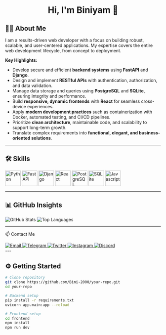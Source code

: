 # <p align = "center"> Hi, I'm Biniyam 👋</p>

## 👨‍💻 About Me

I am a results-driven web developer with a focus on building robust, scalable, and user-centered applications. My expertise covers the entire web development lifecycle, from concept to deployment.

**Key Highlights:**
- Develop secure and efficient **backend systems** using **FastAPI** and **Django**.
- Design and implement **RESTful APIs** with authentication, authorization, and data validation.
- Manage data storage and queries using **PostgreSQL** and **SQLite**, ensuring integrity and performance.
- Build **responsive, dynamic frontends** with **React** for seamless cross-device experiences.
- Apply **modern development practices** such as containerization with Docker, automated testing, and CI/CD pipelines.
- Prioritize **clean architecture**, maintainable code, and scalability to support long-term growth.
- Translate complex requirements into **functional, elegant, and business-oriented solutions**.

---



## 🛠️ Skills

<div justif-items = "space-between">
  <img src="https://cdn.jsdelivr.net/gh/devicons/devicon/icons/python/python-original.svg" width="50" height="50" alt="Python" />
  <img src="https://cdn.jsdelivr.net/gh/devicons/devicon/icons/fastapi/fastapi-original.svg" width="50" height="50" alt="FastAPI" />
  <img src="https://cdn.jsdelivr.net/gh/devicons/devicon/icons/django/django-plain.svg" width="50" height="50" alt="Django" />
  <img src="https://cdn.jsdelivr.net/gh/devicons/devicon/icons/react/react-original.svg" width="50" height="50" alt="React" />
  <img src="https://cdn.jsdelivr.net/gh/devicons/devicon/icons/postgresql/postgresql-original.svg" width="50" height="50" alt="PostgreSQL" />
  <img src="https://cdn.jsdelivr.net/gh/devicons/devicon/icons/sqlite/sqlite-original.svg" width="50" height="50" alt="SQLite" />
  <img src="https://cdn.jsdelivr.net/gh/devicons/devicon/icons/javascript/javascript-original.svg" width="50" height="50" alt="Javascript" />
</div>



---

## 📊 GitHub Insights
![GitHub Stats](https://github-readme-stats.vercel.app/api?username=Bini-2002&show_icons=true&theme=radical)
![Top Languages](https://github-readme-stats.vercel.app/api/top-langs/?username=Bini-2002&layout=compact&theme=radical)

---

📫 Contact Me
<div> 
  <a href="mailto:binigetachew18@gmail.com"> 
    <img src="https://img.shields.io/badge/Email-D14836?style=for-the-badge&logo=gmail&logoColor=white" alt="Email"/> 
  </a> 
    <a href="https://t.me/Honestly_Toxic"> 
    <img src="https://img.shields.io/badge/Telegram-26A5E4?style=for-the-badge&logo=telegram&logoColor=white" alt="Telegram"/> 
  </a> 
    <a href="https://twitter.com/B_i_n_i_y_a_m"> 
    <img src="https://img.shields.io/badge/Twitter-1DA1F2?style=for-the-badge&logo=twitter&logoColor=white" alt="Twitter"/> 
  </a> 
    <a href="https://www.instagram.com/reverse_charism_a/?__pwa=1#"> 
    <img src="https://img.shields.io/badge/Instagram-E4405F?style=for-the-badge&logo=instagram&logoColor=white" alt="Instagram"/> 
  </a> 
    <a href="https://discordapp.com/users/bini_2002_84705"> 
    <img src="https://img.shields.io/badge/Discord-5865F2?style=for-the-badge&logo=discord&logoColor=white" alt="Discord"/> 
  </a> 
</div>
---

## ⚙️ Getting Started

```bash
# Clone repository
git clone https://github.com/Bini-2000/your-repo.git
cd your-repo

# Backend setup
pip install -r requirements.txt
uvicorn app.main:app --reload

# Frontend setup
cd frontend
npm install
npm run dev
